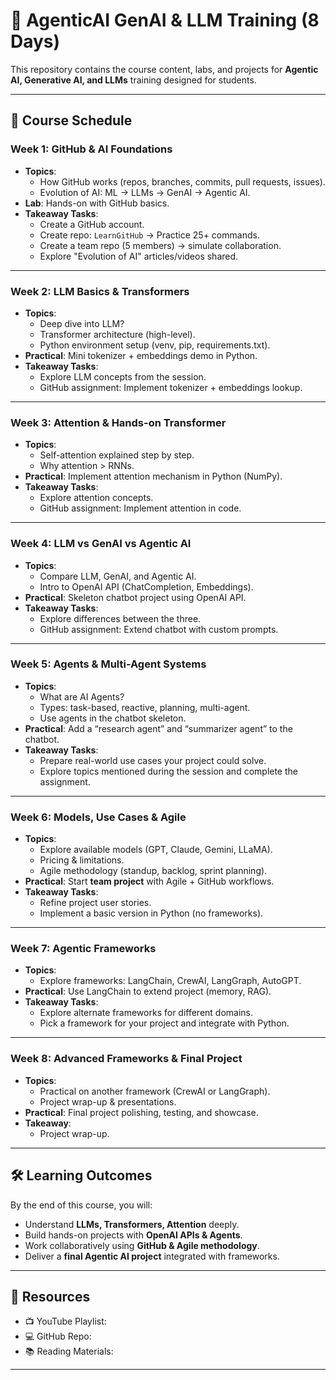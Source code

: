 # 🚀 AgenticAI GenAI & LLM Training (8 Days)

This repository contains the course content, labs, and projects for **Agentic AI, Generative AI, and LLMs** training designed for students.  

---

## 📅 Course Schedule

### **Week 1: GitHub & AI Foundations**
- **Topics**:
  - How GitHub works (repos, branches, commits, pull requests, issues).
  - Evolution of AI: ML → LLMs → GenAI → Agentic AI.
- **Lab**: Hands-on with GitHub basics.
- **Takeaway Tasks**:
  - Create a GitHub account.
  - Create repo: `LearnGitHub` → Practice 25+ commands.
  - Create a team repo (5 members) → simulate collaboration.
  - Explore "Evolution of AI" articles/videos shared.

---

### **Week 2: LLM Basics & Transformers**
- **Topics**:
  - Deep dive into LLM?
  - Transformer architecture (high-level).
  - Python environment setup (venv, pip, requirements.txt).
- **Practical**: Mini tokenizer + embeddings demo in Python.
- **Takeaway Tasks**:
  - Explore LLM concepts from the session.
  - GitHub assignment: Implement tokenizer + embeddings lookup.

---

### **Week 3: Attention & Hands-on Transformer**
- **Topics**:
  - Self-attention explained step by step.
  - Why attention > RNNs.
- **Practical**: Implement attention mechanism in Python (NumPy).
- **Takeaway Tasks**:
  - Explore attention concepts.
  - GitHub assignment: Implement attention in code.

---

### **Week 4: LLM vs GenAI vs Agentic AI**
- **Topics**:
  - Compare LLM, GenAI, and Agentic AI.
  - Intro to OpenAI API (ChatCompletion, Embeddings).
- **Practical**: Skeleton chatbot project using OpenAI API.
- **Takeaway Tasks**:
  - Explore differences between the three.
  - GitHub assignment: Extend chatbot with custom prompts.

---

### **Week 5: Agents & Multi-Agent Systems**
- **Topics**:
  - What are AI Agents?
  - Types: task-based, reactive, planning, multi-agent.
  - Use agents in the chatbot skeleton.
- **Practical**: Add a “research agent” and “summarizer agent” to the chatbot.
- **Takeaway Tasks**:
  - Prepare real-world use cases your project could solve.
  - Explore topics mentioned during the session and complete the assignment.

---

### **Week 6: Models, Use Cases & Agile**
- **Topics**:
  - Explore available models (GPT, Claude, Gemini, LLaMA).
  - Pricing & limitations.
  - Agile methodology (standup, backlog, sprint planning).
- **Practical**: Start **team project** with Agile + GitHub workflows.
- **Takeaway Tasks**:
  - Refine project user stories.
  - Implement a basic version in Python (no frameworks).

---

### **Week 7: Agentic Frameworks**
- **Topics**:
  - Explore frameworks: LangChain, CrewAI, LangGraph, AutoGPT.
- **Practical**: Use LangChain to extend project (memory, RAG).
- **Takeaway Tasks**:
  - Explore alternate frameworks for different domains.
  - Pick a framework for your project and integrate with Python.

---

### **Week 8: Advanced Frameworks & Final Project**
- **Topics**:
  - Practical on another framework (CrewAI or LangGraph).
  - Project wrap-up & presentations.
- **Practical**: Final project polishing, testing, and showcase.
- **Takeaway**:
  - Project wrap-up.

---

## 🛠 Learning Outcomes
By the end of this course, you will:
- Understand **LLMs, Transformers, Attention** deeply.
- Build hands-on projects with **OpenAI APIs & Agents**.
- Work collaboratively using **GitHub & Agile methodology**.
- Deliver a **final Agentic AI project** integrated with frameworks.

---

## 📌 Resources
- 📺 YouTube Playlist: 
- 💻 GitHub Repo: 
- 📚 Reading Materials: 

---

